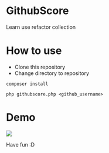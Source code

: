 # GithubScore
Learn use refactor collection

# How to use
- Clone this repository
- Change directory to repository

```
composer install

php githubscore.php <github_username>
```

# Demo
<img src="https://i.imgur.com/9Q3pWhm.png">

Have fun :D
